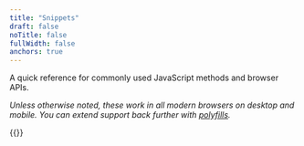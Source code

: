 ```yaml
---
title: "Snippets"
draft: false
noTitle: false
fullWidth: false
anchors: true
---
```


A quick reference for commonly used JavaScript methods and browser APIs.

*Unless otherwise noted, these work in all modern browsers on desktop and mobile. You can extend support back further with [polyfills](/polyfills).*

{{<cta for="funnel">}}

<div id="table-of-contents"></div>

